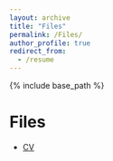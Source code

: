 ```yaml
---
layout: archive
title: "Files"
permalink: /Files/
author_profile: true
redirect_from:
  - /resume
---
```


{% include base_path %}

# Files

- [CV](../files/Gulzar_Ali_Resume.pdf)
